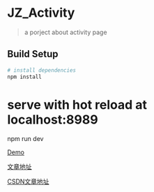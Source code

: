 # JZ_Activity

> a porject about activity page

## Build Setup

``` bash
# install dependencies
npm install
```
# serve with hot reload at localhost:8989
npm run dev

[Demo](http://47.105.62.221/activity/#/activity)

[文章地址](http://www.tliangl.com/article67.aspx)

[CSDN文章地址](https://blog.csdn.net/style617313168/article/details/73739866)
